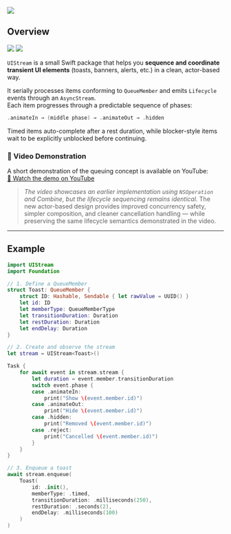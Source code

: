 ![](https://github.com/user-attachments/assets/95c794d3-b245-4827-ab26-2dff4bc1f728)

## Overview
[![](https://img.shields.io/endpoint?url=https%3A%2F%2Fswiftpackageindex.com%2Fapi%2Fpackages%2Fnashysolutions%2Fui-stream%2Fbadge%3Ftype%3Dswift-versions)](https://swiftpackageindex.com/nashysolutions/ui-stream)
[![](https://img.shields.io/endpoint?url=https%3A%2F%2Fswiftpackageindex.com%2Fapi%2Fpackages%2Fnashysolutions%2Fui-stream%2Fbadge%3Ftype%3Dplatforms)](https://swiftpackageindex.com/nashysolutions/ui-stream)

`UIStream` is a small Swift package that helps you **sequence and coordinate transient UI elements** (toasts, banners, alerts, etc.) in a clean, actor-based way.

It serially processes items conforming to ``QueueMember`` and emits ``Lifecycle`` events through an `AsyncStream`.  
Each item progresses through a predictable sequence of phases:

```swift
.animateIn → (middle phase) → .animateOut → .hidden
```

Timed items auto-complete after a rest duration, while blocker-style items wait to be explicitly unblocked before continuing.

### 🎥 Video Demonstration

A short demonstration of the queuing concept is available on YouTube:  
[🎥 Watch the demo on YouTube](https://youtu.be/NwNMM_SQhDY)

> *The video showcases an earlier implementation using `NSOperation` and Combine, but the lifecycle sequencing remains identical.* The new actor-based design provides improved concurrency safety, simpler composition, and cleaner cancellation handling — while preserving the same lifecycle semantics demonstrated in the video.

---

## Example

```swift
import UIStream
import Foundation

// 1. Define a QueueMember
struct Toast: QueueMember {
    struct ID: Hashable, Sendable { let rawValue = UUID() }
    let id: ID
    let memberType: QueueMemberType
    let transitionDuration: Duration
    let restDuration: Duration
    let endDelay: Duration
}

// 2. Create and observe the stream
let stream = UIStream<Toast>()

Task {
    for await event in stream.stream {
        let duration = event.member.transitionDuration
        switch event.phase {
        case .animateIn:
            print("Show \(event.member.id)")
        case .animateOut:
            print("Hide \(event.member.id)")
        case .hidden:
            print("Removed \(event.member.id)")
        case .reject:
            print("Cancelled \(event.member.id)")
        }
    }
}

// 3. Enqueue a toast
await stream.enqueue(
    Toast(
        id: .init(),
        memberType: .timed,
        transitionDuration: .milliseconds(250),
        restDuration: .seconds(2),
        endDelay: .milliseconds(100)
    )
)
